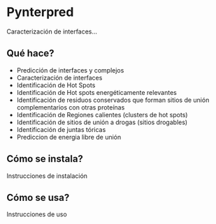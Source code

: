 # Pynterpred
Caracterización de interfaces...

## Qué hace?
- Predicción de interfaces  y complejos
- Caracterización de interfaces
- Identificación de Hot Spots
- Identificación de Hot spots energéticamente relevantes
- Identificación de residuos conservados que forman sitios de unión complementarios con otras proteínas
- Identificación de Regiones calientes (clusters de hot spots)
- Identificación de sitios de unión a drogas (sitios drogables)
- Identificación de juntas tóricas
- Prediccion de energia libre de unión


## Cómo se instala?

Instrucciones de instalación


## Cómo se usa?

Instrucciones de uso


